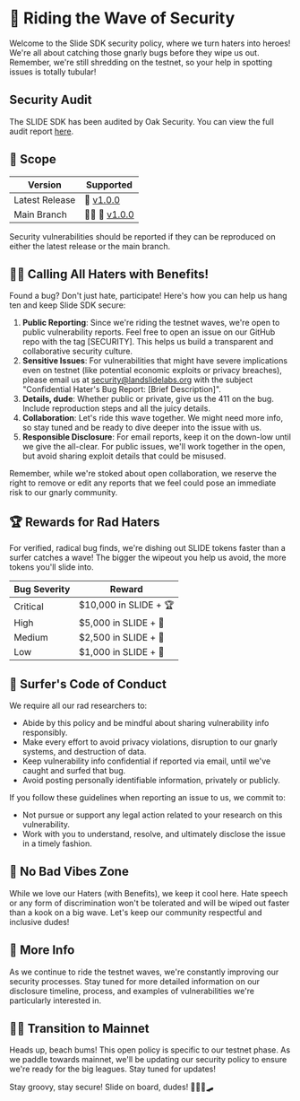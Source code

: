 # 🌊 Riding the Wave of Security

Welcome to the Slide SDK security policy, where we turn haters into heroes! We're all about catching those gnarly bugs before they wipe us out. Remember, we're still shredding on the testnet, so your help in spotting issues is totally tubular!

## Security Audit
The SLIDE SDK has been audited by Oak Security. You can view the full audit report [here](https://github.com/oak-security/audit-reports/blob/main/Slide%20SDK/2024-09-20%20Audit%20Report%20-%20Slide%20SDK%20v1.1.pdf).

## 🎯 Scope

| Version | Supported          |
|---------|---------------------|
| Latest Release | 🛝 [v1.0.0](https://github.com/LandslideNetwork/slide-sdk/releases/tag/v1.0.0)  |
| Main Branch    | 🏄‍♀️ 🛝 [v1.0.0](https://github.com/LandslideNetwork/slide-sdk/releases/tag/v1.0.0)   |

Security vulnerabilities should be reported if they can be reproduced on either the latest release or the main branch.

## 🕵️‍♂️ Calling All Haters with Benefits!

Found a bug? Don't just hate, participate! Here's how you can help us hang ten and keep Slide SDK secure:

1. **Public Reporting**: Since we're riding the testnet waves, we're open to public vulnerability reports. Feel free to open an issue on our GitHub repo with the tag [SECURITY]. This helps us build a transparent and collaborative security culture.
2. **Sensitive Issues**: For vulnerabilities that might have severe implications even on testnet (like potential economic exploits or privacy breaches), please email us at security@landslidelabs.org with the subject "Confidential Hater's Bug Report: [Brief Description]".
3. **Details, dude**: Whether public or private, give us the 411 on the bug. Include reproduction steps and all the juicy details.
4. **Collaboration**: Let's ride this wave together. We might need more info, so stay tuned and be ready to dive deeper into the issue with us.
5. **Responsible Disclosure**: For email reports, keep it on the down-low until we give the all-clear. For public issues, we'll work together in the open, but avoid sharing exploit details that could be misused.

Remember, while we're stoked about open collaboration, we reserve the right to remove or edit any reports that we feel could pose an immediate risk to our gnarly community.

## 🏆 Rewards for Rad Haters

For verified, radical bug finds, we're dishing out SLIDE tokens faster than a surfer catches a wave! The bigger the wipeout you help us avoid, the more tokens you'll slide into.

| Bug Severity | Reward                     |
|--------------|----------------------------|
| Critical     | $10,000 in SLIDE + 🏆       |
| High         | $5,000 in SLIDE + 🥈        |
| Medium       | $2,500 in SLIDE + 🥉        |
| Low          | $1,000 in SLIDE + 🤙        |

## 🤙 Surfer's Code of Conduct

We require all our rad researchers to:

- Abide by this policy and be mindful about sharing vulnerability info responsibly.
- Make every effort to avoid privacy violations, disruption to our gnarly systems, and destruction of data.
- Keep vulnerability info confidential if reported via email, until we've caught and surfed that bug.
- Avoid posting personally identifiable information, privately or publicly.

If you follow these guidelines when reporting an issue to us, we commit to:

- Not pursue or support any legal action related to your research on this vulnerability.
- Work with you to understand, resolve, and ultimately disclose the issue in a timely fashion.

## 🚫 No Bad Vibes Zone

While we love our Haters (with Benefits), we keep it cool here. Hate speech or any form of discrimination won't be tolerated and will be wiped out faster than a kook on a big wave. Let's keep our community respectful and inclusive dudes!

## 🌴 More Info

As we continue to ride the testnet waves, we're constantly improving our security processes. Stay tuned for more detailed information on our disclosure timeline, process, and examples of vulnerabilities we're particularly interested in.

## 🏄‍♂️ Transition to Mainnet

Heads up, beach bums! This open policy is specific to our testnet phase. As we paddle towards mainnet, we'll be updating our security policy to ensure we're ready for the big leagues. Stay tuned for updates!

Stay groovy, stay secure! Slide on board, dudes! 🏄‍♂️🌊🛹
